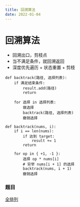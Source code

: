 ```yaml
---
title: 回溯算法
date: 2022-01-04
---
```


# 回溯算法

- 回溯出口，剪枝点
- 当不满足条件，就回溯返回
- 深度优先遍历 + 状态重置 + 剪枝

```
def backtrack(路径, 选择列表):
    if 满足结束条件:
        result.add(路径)
        return

    for 选择 in 选择列表:
        做选择
        backtrack(路径, 选择列表)
        撤销选择
```

```
def backtrack(nums, i):
    if i == len(nums):
        if 达到 target:
            result += 1
        return

    for op in { +1, -1 }:
        选择 op * nums[i]
        # 穷举 nums[i + 1] 的选择
        backtrack(nums, i + 1)
        撤销选择
```

### 题目

[全排列](https://leetcode.cn/problems/permutations-ii/)
